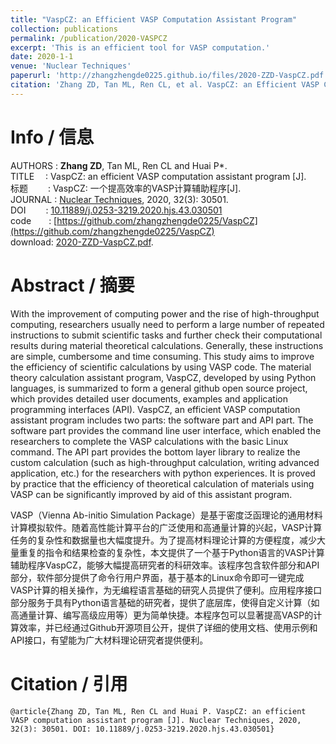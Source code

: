 ```yaml
---
title: "VaspCZ: an Efficient VASP Computation Assistant Program"
collection: publications
permalink: /publication/2020-VASPCZ
excerpt: 'This is an efficient tool for VASP computation.'
date: 2020-1-1
venue: 'Nuclear Techniques'
paperurl: 'http://zhangzhengde0225.github.io/files/2020-ZZD-VaspCZ.pdf'
citation: 'Zhang ZD, Tan ML, Ren CL, et al. VaspCZ: an Efficient VASP Computation Assistant Program [J]. <i>Nuclear Techniques</i>, 2020, 32(3): 30501.'
---
```


# Info / 信息
AUTHORS&nbsp;: **Zhang ZD**, Tan ML, Ren CL and Huai P\*.
<br>TITLE&emsp;&nbsp;: VaspCZ: an efficient VASP computation assistant program [J].
<br>标题&emsp;&emsp;&nbsp;: VaspCZ: 一个提高效率的VASP计算辅助程序[J].
<br>JOURNAL&nbsp;: 
[Nuclear Techniques](https://navi.cnki.net/knavi/journals/HJSU/detail), 2020, 32(3): 30501.
<br>DOI&emsp;&emsp;&nbsp;: 
[10.11889/j.0253-3219.2020.hjs.43.030501](https://doi.org/10.11889/j.0253-3219.2020.hjs.43.030501) 
<br>code&ensp;&ensp;&ensp;&ensp;: 
[https://github.com/zhangzhengde0225/VaspCZ](https://github.com/zhangzhengde0225/VaspCZ)
<br>download: 
[2020-ZZD-VaspCZ.pdf](http://zhangzhengde0225.github.io/files/2020-ZZD-VaspCZ.pdf).

# Abstract / 摘要
With the improvement of computing power and the rise of high-throughput computing, researchers usually need to perform a large number of repeated instructions to submit scientific tasks and further check their computational results during material theoretical calculations. Generally, these instructions are simple, cumbersome and time consuming.
This study aims to improve the efficiency of scientific calculations by using VASP code.
The material theory calculation assistant program, VaspCZ, developed by using Python languages, is summarized to form a general github open source project, which provides detailed user documents, examples and application programming interfaces (API).
VaspCZ, an efficient VASP computation assistant program includes two parts: the software part and API part. The software part provides the command line user interface, which enabled the researchers to complete the VASP calculations with the basic Linux command. The API part provides the bottom layer library to realize the custom calculation (such as high-throughput calculation, writing advanced application, etc.) for the researchers with python experiences.
It is proved by practice that the efficiency of theoretical calculation of materials using VASP can be significantly improved by aid of this assistant program.

VASP（Vienna Ab-initio Simulation Package）是基于密度泛函理论的通用材料计算模拟软件。随着高性能计算平台的广泛使用和高通量计算的兴起，VASP计算任务的复杂性和数据量也大幅度提升。为了提高材料理论计算的方便程度，减少大量重复的指令和结果检查的复杂性，本文提供了一个基于Python语言的VASP计算辅助程序VaspCZ，能够大幅提高研究者的科研效率。该程序包含软件部分和API部分，软件部分提供了命令行用户界面，基于基本的Linux命令即可一键完成VASP计算的相关操作，为无编程语言基础的研究人员提供了便利。应用程序接口部分服务于具有Python语言基础的研究者，提供了底层库，使得自定义计算（如高通量计算、编写高级应用等）更为简单快捷。本程序包可以显著提高VASP的计算效率，并已经通过Github开源项目公开，提供了详细的使用文档、使用示例和API接口，有望能为广大材料理论研究者提供便利。

# Citation / 引用
```
@article{Zhang ZD, Tan ML, Ren CL and Huai P. VaspCZ: an efficient VASP computation assistant program [J]. Nuclear Techniques, 2020, 32(3): 30501. DOI: 10.11889/j.0253-3219.2020.hjs.43.030501}
```
